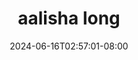 --- 
title: "aalisha long"
description: "streaming bokep aalisha long terbaru full vidio baru"
date: 2024-06-16T02:57:01-08:00
file_code: "h76o9ltpmu78"
draft: false
cover: "9rtl7e69dtemnspw.jpg"
tags: ["aalisha", "long", "bokep-indo", "bokep-viral", "bokep-ig"]
length: 2276
fld_id: "1483066"
foldername: "Aalisha  Jenifer"
categories: ["Aalisha  Jenifer"]
views: 0
---